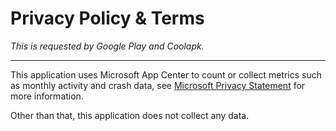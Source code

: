 # Privacy Policy & Terms

*This is requested by Google Play and Coolapk.*

---



This application uses Microsoft App Center to count or collect metrics such as monthly activity and crash data, see [Microsoft Privacy Statement](https://privacy.microsoft.com/en-us/privacystatement) for more information.

Other than that, this application does not collect any data.